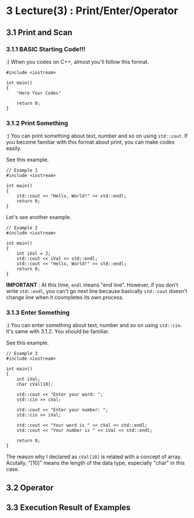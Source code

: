 # 3 Lecture(3) : Print/Enter/Operator

## 3.1 Print and Scan
### 3.1.1 BASIC Starting Code!!!
:) When you codes on C++, almost you'll follow this format.  

```
#include <iostream>

int main()
{
    "Here Your Codes"

    return 0;
}
```

### 3.1.2 Print Something
:) You can print something about text, number and so on using `std::cout`. If you become familiar with this format about print, you can make codes easily.  

See this example.

```
// Example 1
#include <iostream>

int main()
{
    std::cout << "Hello, World!" << std::endl;
    return 0;
}
```
Let's see another example.  

```
// Example 2
#include <iostream>

int main()
{
    int iVal = 2;
    std::cout << iVal << std::endl;
    std::cout << "Hello, World!" << std::endl;
    return 0;
}
```
**IMPORTANT** : At this time, `endl` means "end line". However, if you don't write `std::endl`, you can't go next line because basically `std::cout` doesn't change line when it coompletes its own process.  

### 3.1.3 Enter Something
:) You can enter something about text, number and so on using `std::cin`. It's same with 3.1.2. You should be familiar.  

See this example.  

```
// Example 3
#include <iostream>

int main()
{
    int iVal;
    char cVal[10];
    
    std::cout << "Enter your word: ";
    std::cin >> cVal;
    
    std::cout << "Enter your number: ";
    std::cin >> iVal;
    
    std::cout << "Your word is " << cVal << std::endl;
    std::cout << "Your number is " << iVal << std::endl;
    
    return 0;
}
```
The reason why I declared as `cVal[10]` is related with a concept of array. Acutally, "[10]" means the length of the data type, especially "char" in this case.


## 3.2 Operator


## 3.3 Execution Result of Examples
